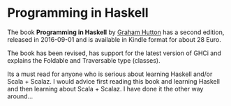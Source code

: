 # Programming in Haskell

The book __Programming in Haskell__ by [Graham Hutton](http://www.cs.nott.ac.uk/~pszgmh/) has a second edition,
released in 2016-09-01 and is available in Kindle format for about 28 Euro. 

The book has been revised, has support for the latest version of GHCi and explains the Foldable and Traversable type (classes). 

Its a must read for anyone who is serious about learning Haskell and/or Scala + Scalaz. I would advice first reading this book and learning Haskell
and then learning about Scala + Scalaz. I have done it the other way around...
      